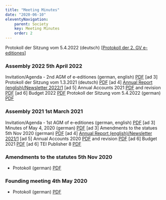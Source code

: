 ```yaml
---
title: "Meeting Minutes"
date: "2020-06-10"
eleventyNavigation:
    parent: Society
    key: Meeting Minutes
    order: 2
---
```


Protokoll der Sitzung vom 5.4.2022 (deutsch) \[[Protokoll der 2. GV e-editiones](https://e-editiones.org/wp-content/uploads/2022/04/Protokoll-der-2.-GV-e-editiones-1.pdf "Protokoll der 2. GV e-editiones")\]

### Assembly 2022 5th April 2022

Invitation/Agenda - 2nd AGM of e-editiones (german, english) [PDF](https://e-editiones.org/wp-content/uploads/2022/03/Invitation_Agenda_2ndAGM-e-editiones.pdf) \[ad 3\] Protokoll der Sitzung vom 1.3.2021 (deutsch) [PDF](https://e-editiones.org/wp-content/uploads/2022/04/20210301-meeting_minutes.pdf "20210301-meeting_minutes") \[ad 4\] [Annual Report (english)/Newsletter 2022/1](newsletter-2022-1/) \[ad 5\] Annual Accounts 2021 [PDF](https://e-editiones.org/wp-content/uploads/2022/04/05a_Bilanz_Erfolgsrechung_2021.pdf) and revision [PDF](https://e-editiones.org/wp-content/uploads/2022/04/05b_2021_Revisionsbericht_e-editiones.pdf) \[ad 6\] Budget 2022 [PDF](https://e-editiones.org/wp-content/uploads/2022/04/06_budget_e-editiones_2022.pdf) Protokoll der Sitzung vom 5.4.2022 (german) [PDF](https://e-editiones.org/protokoll-der-2-gv-e-editiones/)

### Assembly 2021 1st March 2021

Invitation/Agenda - 1st AGM of e-editiones (german, english) [PDF](https://e-editiones.org/wp-content/uploads/2021/02/Einladung_Traktanden-1.-GV-e-editiones.pdf "Einladung_Traktanden 1. GV e-editiones") \[ad 3\] Minutes of May 4, 2020 (german) [PDF](https://e-editiones.org/wp-content/uploads/2021/02/20200504_PROT_Gruendungsversammlung_e-editiones-signed.pdf "20200504_PROT_Gruendungsversammlung_e-editiones-signed") \[ad 3\] Amendments to the statues 5th Nov 2020 (german) [PDF](https://e-editiones.org/wp-content/uploads/2021/02/20201101_Protokoll_Statutenaenderungen_signed.pdf "20201101_Protokoll_Statutenaenderungen_signed") \[ad 4\] [Annual Report (english)/Newsletter 2021/1](newsletter-2021-1/) \[ad 5\] Annual Accounts 2020 [PDF](https://e-editiones.org/wp-content/uploads/2021/02/05a_Bilanz_Erfolgsrechnung_2020.pdf "05a_Bilanz_Erfolgsrechnung_2020") and revision [PDF](https://e-editiones.org/wp-content/uploads/2021/02/05b_2020_Revisionsbericht_e-editiones.pdf "05b_2020_Revisionsbericht_e-editiones") \[ad 6\] Budget 2021 [PDF](https://e-editiones.org/wp-content/uploads/2021/02/04_budget_e-editiones_2021.pdf "04_budget_e-editiones_2021") \[ad 6\] TEI Publisher 8 [PDF](https://e-editiones.org/wp-content/uploads/2021/02/20200224_tei_publisher_8.pdf "20200224_tei_publisher_8")

### Amendments to the statutes 5th Nov 2020

- Protokoll (german) [PDF](https://e-editiones.org/wp-content/uploads/2021/02/20201101_Protokoll_Statutenaenderungen_signed.pdf "20201101_Protokoll_Statutenaenderungen_signed")

### Founding meeting 4th May 2020

- Protokoll (german) [PDF](https://dev.k-r.ch/wp-content/uploads/2020/06/20200504_PROT_Gruendungsversammlung_e-editiones-signed.pdf "20200504_PROT_Gruendungsversammlung_e-editiones-signed")
